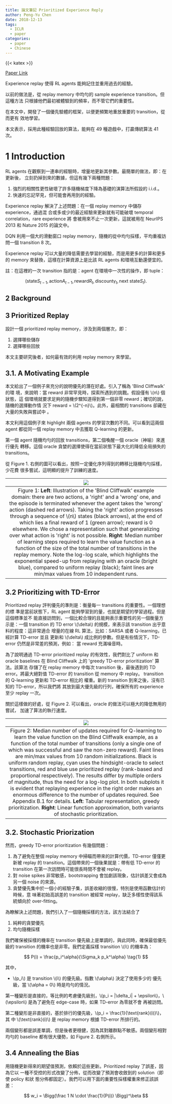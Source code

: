 ```yaml
---
title: 論文筆記 Prioritized Experience Reply
author: Peng-Yu Chen
date: 2018-12-13
tags:
  - ICLR
  - paper
categories:
  - paper
  - Chinese
---
```


{{< katex >}}

[Paper Link](https://arxiv.org/pdf/1511.05952.pdf)

Experience replay 使得 RL agents 能夠記住並重用過去的經驗。

以前的做法是，從 replay memory 中均勻的 sample experience transition。但這種方法
只根據他們最初被體驗到的頻率，而不管它們的重要性。

在本文中，開發了一個優先驗體的框架，以便更頻繁地重放重要的 transition，從而更有
效地學習。

本文表示，採用此種經驗回放的算法，能夠在 49 種遊戲中，打贏傳統算法 41 次。

# 1 Introduction

RL agents 在觀察到一連串的經驗時，增量地更新其參數。最簡單的做法，即：在更新後，
立刻扔掉到來的數據，但這有幾下兩種問題：

1. 強烈的相關性更性破壞了許多隨機梯度下降為基礎的演算法所假設的 i.i.d.。
1. 快速的忘記罕見，但可能會再用到的經驗。

Experience replay 解決了上述問題：在一個 replay memory 中儲存 experience，通過混
合或多或少的最近經驗來更新就有可能破壞 temporal correlation，rare experience 將
會被用來不止一次更新，這就被用在 NeurIPS 2013 和 Nature 2015 的論文中。

DQN 利用一個大的滑動窗口 replay memory，隨機的從中均勻採樣，平均重複訪問一個
transition 8 次。

Experience replay 可以大量的降低需要去學習的經驗，而是用更多的計算和更多的
memory 來替換，這樣在計算資源上是比該 RL agents 和環境互動還便宜的。

註：在這裡的一次 transition 指的是：agent 在環境中一次性的操作，即 tuple：

$$
(\text{state} S_{t - 1}, \text{action} A_{t - 1}, \text{reward} R_t, \text{discount} \gamma_t, \text{next state} S_t).
$$

## 2 Background

## 3 Prioritized Replay

設計一個 prioritized replay memory，涉及到兩個層次，即：

1. 選擇哪些儲存
1. 選擇哪些回放

本文主要研究後者，如何最有效的利用 replay memory 來學習。

## 3.1. A Motivating Example

本文給出了一個例子來充分的說明優先的潛在好處。引入了稱為 'Blind Cliffwalk' 的環
境，來說明：當 reward 非常罕見時，探索所遇到的挑戰。假設僅有 \\(n\\) 個狀態，這
個環境就要求足夠的隨機步驟知道得到第一個非零 reward；確切的說，隨機的選擇動作情
況下 reward = \\(2^{-n}\\)。此外，最相關的 transitions 卻藏在大量的失敗與嘗試中
。

本文利用這個例子來 highlight 兩個 agents 的學習次數的不同。可以看到這兩個 agent
都從同一個 replay memory 中去獲取 Q-learning 的更新。

第一個 agent 隨機均勻的回放 transitions，第二個喚醒一個 oracle（神喻）來進行優先
轉移。這個 oracle 貪婪的選擇使得在當前狀態下最大化的降低全局損失的 transitions。

從 Figure 1. 右側的圖可以看出，按照一定優化序列得到的轉移比隨機均勻採樣，少花費
很多嘗試，這明顯的提升了訓練的速度。

|                                                                                                                                                                                                                                                                                                                                                                                                                           ![](https://imgur.com/bUZJqVG.png)                                                                                                                                                                                                                                                                                                                                                                                                                           |
| :------------------------------------------------------------------------------------------------------------------------------------------------------------------------------------------------------------------------------------------------------------------------------------------------------------------------------------------------------------------------------------------------------------------------------------------------------------------------------------------------------------------------------------------------------------------------------------------------------------------------------------------------------------------------------------------------------------------------------------------------------------------------------------------------------------------------------------------------------------------------------------: |
| Figure 1: **Left**: Illustration of the 'Blind Cliffwalk' example domain: there are two actions, a 'right' and a 'wrong' one, and the episode is terminated whenever the agent takes the 'wrong' action (dashed red arrows). Taking the 'right' action progresses through a sequence of \\(n\\) states (black arrows), at the end of which lies a final reward of 1 (green arrow); reward is 0 elsewhere. We chose a representation such that generalizing over what action is 'right' is not possible. **Right**: Median number of learning steps required to learn the value function as a function of the size of the total number of transitions in the replay memory. Note the log-log scale, which highlights the exponential speed-up from replaying with an oracle (bright blue), compared to uniform replay (black); faint lines are min/max values from 10 independent runs. |

## 3.2 Prioritizing with TD-Error

Prioritized replay 評判優先的準則是：衡量每一 transitions 的重要性。一個理想的標
準是當前狀態下，RL agent 能夠學習到的量，也就是期望的學習過程。但是這個標準並不
能直接訪問到，一個比較合理的且能夠表示重要性的另一個衡量方示是：一個 transition
的 TD error \\(\\delta\\) 的規模，來表示該 transition 出乎意料的程度：這非常適合
增量的在線 RL 算法，比如：SARSA 或者 Q-learning，已經計算 TD-error 並且 更新和
\\(\\delta\\) 成比例的參數。但是有些情況下，TD-error 仍然是非常差的預測，例如：
當 reward 充滿噪音時。

為了說明通過 TD-error prioritized replay 的有效性，我們對比了 uniform 和 oracle
baselines 在 Blind Cliffwalk 上的 'greedy TD-error prioritization' 算法。該算法
存儲了在 replay memory 中每次 transition 後，最後遇到的 TD error。將最大絕對值
TD-error 的 transition 從 memory 中 replay。 transition 的 Q-learning 更新和
TD-error 相比的 權重。新的 transition 到來之後，沒有已知的 TD-error，所以我們將
其放到最大優先級的行列，確保所有的 experience 至少 replay 一次。

關於這樣做的好處，從 Figure 2. 可以看出，oracle 的做法可以極大的降低無用的嘗試，
加速了算法的執行速度。

|                                                                                                                                                                                                                                                                                                                                                                                                                                  ![](https://imgur.com/Oe1fdXA.png)                                                                                                                                                                                                                                                                                                                                                                                                                                  |
| :--------------------------------------------------------------------------------------------------------------------------------------------------------------------------------------------------------------------------------------------------------------------------------------------------------------------------------------------------------------------------------------------------------------------------------------------------------------------------------------------------------------------------------------------------------------------------------------------------------------------------------------------------------------------------------------------------------------------------------------------------------------------------------------------------------------------------------------------------------------------------------------------------: |
| Figure 2: Median number of updates required for Q-learning to learn the value function on the Blind Cliffwalk example, as a function of the total number of transitions (only a single one of which was successful and saw the non-zero reward). Faint lines are min/max values from 10 random initializations. Black is uniform random replay, cyan uses the hindsight-oracle to select transitions, red and blue use prioritized replay (rank-based and proportional respectively). The results differ by multiple orders of magnitude, thus the need for a log-log plot. In both subplots it is evident that replaying experience in the right order makes an enormous difference to the number of updates required. See Appendix B.1 for details. **Left**: Tabular representation, greedy prioritization. **Right**: Linear function approximation, both variants of stochastic prioritization. |

## 3.2. Stochastic Priorization

然而，greedy TD-error prioritization 有幾個問題：

1. 為了避免在整個 replay memory 中掃瞄而帶來的計算代價，TD-error 僅僅更新被
   replay 的 transition。這個帶來的一個後果就是：帶有低 TD-error 的 transition
   在第一次訪問時可能很長時間不會被 replay。
1. 對 noise spikes 非常敏感，bootstrapping 會加劇該現象，估計誤差又會成為另一個
   noise 的來源。
1. 貪婪優先集中於一個小的經驗子集，誤差收縮的很慢，特別是使用函數估計的時候，意
   味著初始高誤差的 transition 被經常 replay，缺乏多樣性使得該系統傾向於
   over-fitting。

為瞭解決上述問題，我們引入了一個隨機採樣的方法，該方法結合了

1. 純粹的貪婪優先
1. 均勻隨機採樣

我們確保被採樣的機率在 transition 優先級上是單調的，與此同時，確保最低優先級的
transition 的機率也是非零。我們定義採樣 transition \\(i\\) 的機率為：

$$
P(i) = \frac{p_i^\alpha}{\Sigma_k p_k^\alpha} \tag{1}
$$

其中，

- \\(p_i\\) 是 transition \\(i\\) 的優先級。指數 \\(\\alpha\\) 決定了使用多少的
  優先級，當 \\(\\alpha = 0\\) 時是均勻的情況。

第一種變形是直接的，等比例的考慮優先級別，\\(p_i = |\delta_i| +
\epsilon\\)，\\(\\epsilon\\) 是為了避免在 edge-case 時，如果 TD-error 為零就不會
再被訪問。

第二種變形是非直接的，基於排行的優先級，\\(p_i = \frac{1}{\text{rank}(i)}\\)，其
中 \\(\\text{rank}(i)\\) 是 replay memory 根據 TD-error 所排行的。

兩個變形都是誤差單調，但是後者更穩健，因為其對離群點不敏感。兩個變形相對均勻的
baseline 都有很大優勢，如 Figure 2. 右側所示。

## 3.4 Annealing the Bias

用隨機更新得來的期望值預測，依賴於這些更新。Prioritized replay 了誤差，因為它以
一種不受控的形式改變了分佈，從而改變了預測會收斂到的 solution（即使 policy 和狀
態分佈都固定）。我們可以用下面的重要性採樣權重來修正該誤差：

$$
w_i = \Bigg(\frac 1 N \cdot \frac{1}{P(i)} \Bigg)^\beta
$$
